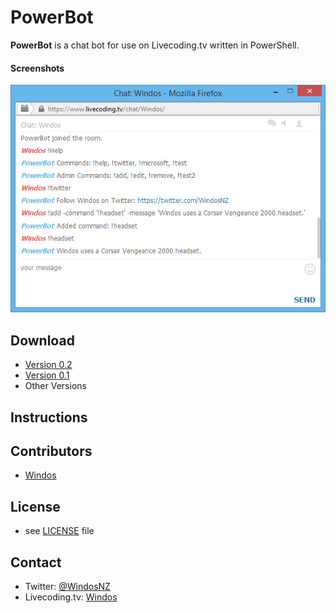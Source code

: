 # PowerBot

**PowerBot** is a chat bot for use on Livecoding.tv written in PowerShell.

#### Screenshots
![PowerBot in responding to commands](/Images/PowerBot-Commands.png)

## Download
* [Version 0.2](https://github.com/Windos/PowerBot/archive/master.zip)
* [Version 0.1](https://github.com/Windos/PowerBot/archive/84f1ff09d3472a5adaa4a22490679873c4e589c9.zip)
* Other Versions

## Instructions


## Contributors
* [Windos](https://github.com/Windos)

## License 
* see [LICENSE](LICENSE.md) file

## Contact

* Twitter: [@WindosNZ](https://twitter.com/windosnz)
* Livecoding.tv: [Windos](https://www.livecoding.tv/windos/)
